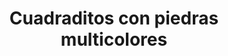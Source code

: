 ---
title: Cuadraditos con piedras multicolores
date: 
draft: false

# descripcion
description : Cuadraditos de plata con piedras multicolores

materials: 

color: Plateado

dimensions: 0,6cm

code: 01-04-0149

type: "Aros"

categories: []

# Images
# first image will be shown in the product page
images:
  # - image: "images/path_to_image"
  # La ubicacion de las imagenes es imagenes/Aros/Aros.Piedras/01-04-0149-cuadraditos-con-piedras-multicolores
  - image: "./images/aros/piedras/01-04-0149-cuadraditos-con-piedras-multicolores_a.jpeg"
  - image: "./images/aros/piedras/01-04-0149-cuadraditos-con-piedras-multicolores_b.jpeg"
---